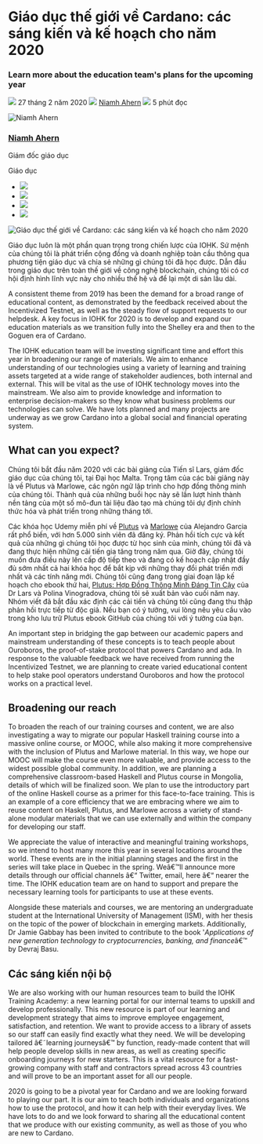 # Giáo dục thế giới về Cardano: các sáng kiến và kế hoạch cho năm 2020

### **Learn more about the education team's plans for the upcoming year**

![](img/2020-02-27-educating-the-world-on-cardano-initiatives-and-plans-for-2020.002.png) 27 tháng 2 năm 2020 ![](img/2020-02-27-educating-the-world-on-cardano-initiatives-and-plans-for-2020.002.png) [Niamh Ahern](tmp//en/blog/authors/niamh-ahern/page-1/) ![](img/2020-02-27-educating-the-world-on-cardano-initiatives-and-plans-for-2020.003.png) 5 phút đọc

![Niamh Ahern](img/2020-02-27-educating-the-world-on-cardano-initiatives-and-plans-for-2020.004.png)[](tmp//en/blog/authors/niamh-ahern/page-1/)

### [**Niamh Ahern**](tmp//en/blog/authors/niamh-ahern/page-1/)

Giám đốc giáo dục

Giáo dục

- ![](img/2020-02-27-educating-the-world-on-cardano-initiatives-and-plans-for-2020.005.png)[](mailto:niamh.ahern@iohk.io "E-mail")
- ![](img/2020-02-27-educating-the-world-on-cardano-initiatives-and-plans-for-2020.006.png)[](https://www.linkedin.com/in/niamh-ahern-67849949/ "LinkedIn")
- ![](img/2020-02-27-educating-the-world-on-cardano-initiatives-and-plans-for-2020.007.png)[](https://twitter.com/nahern_iohk?lang=en "Twitter")
- ![](img/2020-02-27-educating-the-world-on-cardano-initiatives-and-plans-for-2020.008.png)[](https://github.com/nahern "GitHub")

![Giáo dục thế giới về Cardano: các sáng kiến và kế hoạch cho năm 2020](img/2020-02-27-educating-the-world-on-cardano-initiatives-and-plans-for-2020.009.jpeg)

Giáo dục luôn là một phần quan trọng trong chiến lược của IOHK. Sứ mệnh của chúng tôi là phát triển cộng đồng và doanh nghiệp toàn cầu thông qua phương tiện giáo dục và chia sẻ những gì chúng tôi đã học được. Dẫn đầu trong giáo dục trên toàn thế giới về công nghệ blockchain, chúng tôi có cơ hội định hình lĩnh vực này cho nhiều thế hệ và để lại một di sản lâu dài.

A consistent theme from 2019 has been the demand for a broad range of educational content, as demonstrated by the feedback received about the Incentivized Testnet, as well as the steady flow of support requests to our helpdesk. A key focus in IOHK for 2020 is to develop and expand our education materials as we transition fully into the Shelley era and then to the Goguen era of Cardano.

The IOHK education team will be investing significant time and effort this year in broadening our range of materials. We aim to enhance understanding of our technologies using a variety of learning and training assets targeted at a wide range of stakeholder audiences, both internal and external. This will be vital as the use of IOHK technology moves into the mainstream. We also aim to provide knowledge and information to enterprise decision-makers so they know what business problems our technologies can solve. We have lots planned and many projects are underway as we grow Cardano into a global social and financial operating system.

## **What can you expect?**

Chúng tôi bắt đầu năm 2020 với các bài giảng của Tiến sĩ Lars, giám đốc giáo dục của chúng tôi, tại Đại học Malta. Trọng tâm của các bài giảng này là về Plutus và Marlowe, các ngôn ngữ lập trình cho hợp đồng thông minh của chúng tôi. Thành quả của những buổi học này sẽ lần lượt hình thành nền tảng của một số mô-đun tài liệu đào tạo mà chúng tôi dự định chính thức hóa và phát triển trong những tháng tới.

Các khóa học Udemy miễn phí về [Plutus](https://www.udemy.com/course/plutus-reliable-smart-contracts/) và [Marlowe](https://www.udemy.com/course/marlowe-programming-language/) của Alejandro Garcia rất phổ biến, với hơn 5.000 sinh viên đã đăng ký. Phản hồi tích cực và kết quả của những gì chúng tôi học được từ học sinh của mình, chúng tôi đã và đang thực hiện những cải tiến gia tăng trong năm qua. Giờ đây, chúng tôi muốn đưa điều này lên cấp độ tiếp theo và đang có kế hoạch cập nhật đầy đủ sớm nhất cả hai khóa học để bắt kịp với những thay đổi phát triển mới nhất và các tính năng mới. Chúng tôi cũng đang trong giai đoạn lập kế hoạch cho ebook thứ hai, [Plutus: Hợp Đồng Thông Minh Đáng Tin Cậy](https://leanpub.com/plutus-smart-contracts) của Dr Lars và Polina Vinogradova, chúng tôi sẽ xuất bản vào cuối năm nay. Nhóm viết đã bắt đầu xác định các cải tiến và chúng tôi cũng đang thu thập phản hồi trực tiếp từ độc giả. Nếu bạn có ý tưởng, vui lòng nêu yêu cầu vào trong kho lưu trữ Plutus ebook GitHub của chúng tôi với ý tưởng của bạn.

An important step in bridging the gap between our academic papers and mainstream understanding of these concepts is to teach people about Ouroboros, the proof-of-stake protocol that powers Cardano and ada. In response to the valuable feedback we have received from running the Incentivized Testnet, we are planning to create varied educational content to help stake pool operators understand Ouroboros and how the protocol works on a practical level.

## **Broadening our reach**

To broaden the reach of our training courses and content, we are also investigating a way to migrate our popular Haskell training course into a massive online course, or MOOC, while also making it more comprehensive with the inclusion of Plutus and Marlowe material. In this way, we hope our MOOC will make the course even more valuable, and provide access to the widest possible global community. In addition, we are planning a comprehensive classroom-based Haskell and Plutus course in Mongolia, details of which will be finalized soon. We plan to use the introductory part of the online Haskell course as a primer for this face-to-face training. This is an example of a core efficiency that we are embracing where we aim to reuse content on Haskell, Plutus, and Marlowe across a variety of stand-alone modular materials that we can use externally and within the company for developing our staff.

We appreciate the value of interactive and meaningful training workshops, so we intend to host many more this year in several locations around the world. These events are in the initial planning stages and the first in the series will take place in Quebec in the spring. Weâ€™ll announce more details through our official channels â€“ Twitter, email, here â€“ nearer the time. The IOHK education team are on hand to support and prepare the necessary learning tools for participants to use at these events.

Alongside these materials and courses, we are mentoring an undergraduate student at the International University of Management (ISM), with her thesis on the topic of the power of blockchain in emerging markets. Additionally, Dr Jamie Gabbay has been invited to contribute to the book '*Applications of new generation technology to cryptocurrencies, banking, and finance*â€™ by Devraj Basu.

## **Các sáng kiến nội bộ**

We are also working with our human resources team to build the IOHK Training Academy: a new learning portal for our internal teams to upskill and develop professionally. This new resource is part of our learning and development strategy that aims to improve employee engagement, satisfaction, and retention. We want to provide access to a library of assets so our staff can easily find exactly what they need. We will be developing tailored â€˜learning journeysâ€™ by function, ready-made content that will help people develop skills in new areas, as well as creating specific onboarding journeys for new starters. This is a vital resource for a fast-growing company with staff and contractors spread across 43 countries and will prove to be an important asset for all our people.

2020 is going to be a pivotal year for Cardano and we are looking forward to playing our part. It is our aim to teach both individuals and organizations how to use the protocol, and how it can help with their everyday lives. We have lots to do and we look forward to sharing all the educational content that we produce with our existing community, as well as those of you who are new to Cardano.
